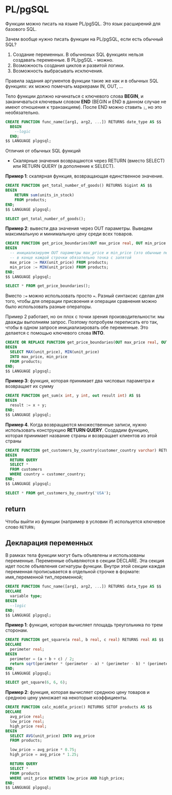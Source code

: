 # PL/pgSQL

Функции можно писать на языке PL/pgSQL. Это язык расширений для базового SQL.

Зачем вообще нужно писать функции на PL/pgSQL, если есть обычный SQL?

1. Создание переменных. В обычноных SQL функциях нельзя создавать переменные. В PL/pgSQL - можно.
2. Возможность создания циклов и развитой логики.
3. Возможность выбрасывать исключения.

Правила задания аргументов функции такие же как и в обычных SQL функциях: их можно помечать маркерами IN, OUT, ...

Тело функции должно начинаться с ключевого слова __BEGIN__, и заканичваться ключевым словом __END__ (BEGIN и END в данном случае не имеют отношения к транзакциям). После END можно ставить `;`, но это необязательно.

```sql
CREATE FUNCTION func_name([arg1, arg2, ...]) RETURNS date_type AS $$
  BEGIN
    --logic
  END;
$$ LANGUAGE plpgsql;
```

Отличия от обычных SQL функций

* Скалярные значения возвращаются через RETURN (вместо SELECT) или RETURN QUERY (в дополнение к SELECT).

__Пример 1__: скалярная функция, возвращающая единственное значение.

```sql
CREATE FUNCTION get_total_number_of_goods() RETURNS bigint AS $$
BEGIN
    RETURN sum(units_in_stock)
    FROM products;
END;
$$ LANGUAGE plpgsql;

SELECT get_total_number_of_goods();
```

__Пример 2__: вывести два значения через OUT параметры. Выведем максимальную и минимальную цену среди всех товаров.

```sql
CREATE FUNCTION get_price_boundaries(OUT max_price real, OUT min_price real) AS $$
BEGIN
  -- инициализируем OUT параметры max_price и min_price (это обычные переменные)
  -- в конце каждой строчки обязательно точка с запятой
  max_price := MAX(unit_price) FROM products;
  min_price := MIN(unit_price) FROM products;
END;
$$ LANGUAGE plpgsql;

SELECT * FROM get_price_boundaries();
```

Вместо `:=` можно использовать просто `=`. Разный синтаксис сделан для того, чтобы для операции присвоения и операции сравнения можно было использовать разные операторы.

Пример 2 работает, но он плох с точки зрения производительности: мы дважды выполниям запрос. Поэтому попробуем переписать его так, чтобы в одном запросе инициализировать обе переменные. Это делается с помощью ключевого слова __INTO__.

```sql
CREATE OR REPLACE FUNCTION get_price_boundaries(OUT max_price real, OUT min_price real) AS $$
BEGIN
  SELECT MAX(unit_price), MIN(unit_price)
  INTO max_price, min_price
  FROM products;
END;
$$ LANGUAGE plpgsql;
```

__Пример 3__: функция, которая принимает два числовых параметра и возвращает их сумму

```sql
CREATE FUNCTION get_sum(x int, y int, out result int) AS $$
BEGIN
  result := x + y;
END;
$$ LANGUAGE plpgsql;
```

__Пример 4__. Когда возвращаются множественные записи, нужно использовать конструкцию __RETURN QUERY__. Создадим функцию, которая принимает название страны и возвращает клиентов из этой страны

```sql
CREATE FUNCTION get_customers_by_country(customer_country varchar) RETURNS SETOF customers AS $$
BEGIN
  RETURN QUERY
  SELECT *
  FROM customers
  WHERE country = customer_country;
END;
$$ LANGUAGE plpgsql;

SELECT * FROM get_customers_by_country('USA');
```

## return

Чтобы выйти из функции (например в условии if) испольуется ключевое слово `RETURN;`

## Декларация переменных

В рамках тела функции могут быть объявлены и использованы переменные. Переменные объявляются в секции DECLARE. Эта секция идет после объявления сигнатуры функции. Внутри этой секции каждая переменная прописывается в отдельной строчке в формате: имя_переменной тип_переменной;

```sql
CREATE FUNCTION func_name([arg1, arg2, ...]) RETURNS data_type AS $$
DECLARE
  variable type; 
BEGIN
  --logic
END;
$$ LANGUAGE plpgsql;
```

__Пример 1__: функция, которая вычисляет площадь треугольника по трем сторонам.

```sql
CREATE FUNCTION get_square(a real, b real, c real) RETURNS real AS $$
DECLARE
  perimeter real;
BEGIN
  perimeter = (a + b + c) / 2;
  return sqrt(perimeter * (perimeter - a) * (perimeter - b) * (perimeter - c));
END;
$$ LANGUAGE plpgsql;

SELECT get_square(6, 6, 6);
```

__Пример 2__: функция, которая вычисляет среднюю цену товаров и среднюю цену умножает на некоторые коэффициенты.

```sql
CREATE FUNCTION calc_middle_price() RETURNS SETOF products AS $$
DECLARE
  avg_price real;
  low_price real;
  high_price real;
BEGIN
  SELECT AVG(unit_price) INTO avg_price
  FROM products;

  low_price = avg_price * 0.75;
  high_price = avg_price * 1.25;

  RETURN QUERY
  SELECT *
  FROM products
  WHERE unit_price BETWEEN low_price AND high_price; 
END;
$$ LANGUAGE plpgsql;
```
